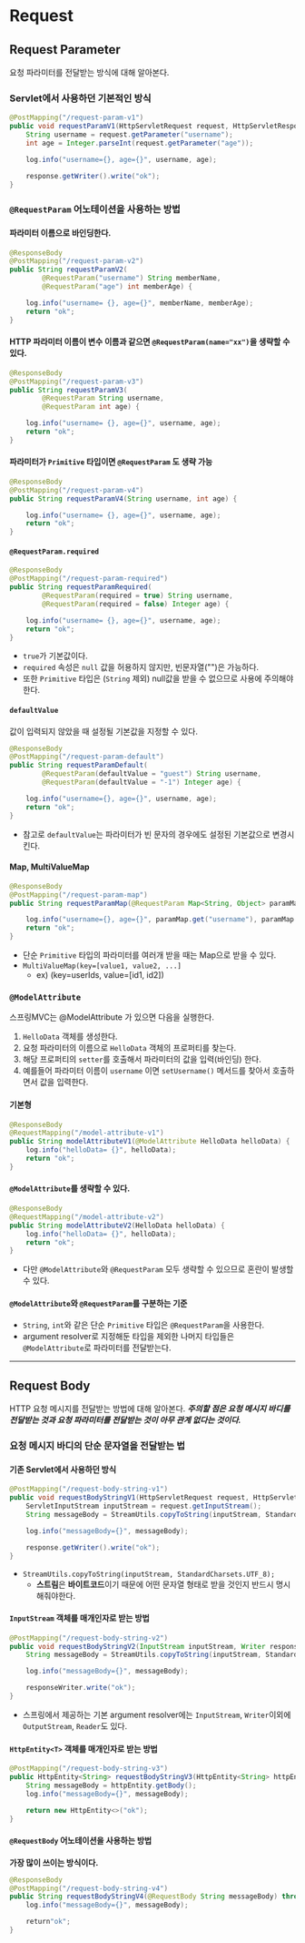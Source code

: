 # Request
## Request Parameter
요청 파라미터를 전달받는 방식에 대해 알아본다.
### Servlet에서 사용하던 기본적인 방식
```java
@PostMapping("/request-param-v1")
public void requestParamV1(HttpServletRequest request, HttpServletResponse response) throws IOException {
    String username = request.getParameter("username");
    int age = Integer.parseInt(request.getParameter("age"));

    log.info("username={}, age={}", username, age);

    response.getWriter().write("ok");
}
```

### ```@RequestParam``` 어노테이션을 사용하는 방법
#### 파라미터 이름으로 바인딩한다.
```java
@ResponseBody
@PostMapping("/request-param-v2")
public String requestParamV2(
        @RequestParam("username") String memberName,
        @RequestParam("age") int memberAge) {

    log.info("username= {}, age={}", memberName, memberAge);
    return "ok";
}
```
#### HTTP 파라미터 이름이 변수 이름과 같으면 `@RequestParam(name="xx")`을 생략할 수 있다.
```java
@ResponseBody
@PostMapping("/request-param-v3")
public String requestParamV3(
        @RequestParam String username,
        @RequestParam int age) {

    log.info("username= {}, age={}", username, age);
    return "ok";
}
```

#### 파라미터가 ```Primitive``` 타입이면 ```@RequestParam``` 도 생략 가능
```java
@ResponseBody
@PostMapping("/request-param-v4")
public String requestParamV4(String username, int age) {

    log.info("username= {}, age={}", username, age);
    return "ok";
}
```

#### ```@RequestParam.required```
```java
@ResponseBody
@PostMapping("/request-param-required")
public String requestParamRequired(
        @RequestParam(required = true) String username,
        @RequestParam(required = false) Integer age) {

    log.info("username= {}, age={}", username, age);
    return "ok";
}
```
- `true`가 기본값이다.
- `required` 속성은 `null` 값을 허용하지 않지만, 빈문자열("")은 가능하다.
- 또한 ```Primitive``` 타입은 (```String``` 제외) null값을 받을 수 없으므로 사용에 주의해야한다.

#### `defaultValue`
값이 입력되지 않았을 때 설정될 기본값을 지정할 수 있다.
```java
@ResponseBody
@PostMapping("/request-param-default")
public String requestParamDefault(
        @RequestParam(defaultValue = "guest") String username,
        @RequestParam(defaultValue = "-1") Integer age) {

    log.info("username={}, age={}", username, age);
    return "ok";
}
```
- 참고로 `defaultValue`는 파라미터가 빈 문자의 경우에도 설정된 기본값으로 변경시킨다.

#### Map, MultiValueMap
```java
@ResponseBody
@PostMapping("/request-param-map")
public String requestParamMap(@RequestParam Map<String, Object> paramMap) {

    log.info("username={}, age={}", paramMap.get("username"), paramMap.get("age"));
    return "ok";
}
```
- 단순 `Primitive` 타입의 파라미터를 여러개 받을 때는 Map으로 받을 수 있다.
- `MultiValueMap(key=[value1, value2, ...]`
  - ex) (key=userIds, value=[id1, id2])

### `@ModelAttribute`
스프링MVC는 @ModelAttribute 가 있으면 다음을 실행한다.
1. `HelloData` 객체를 생성한다.
2. 요청 파라미터의 이름으로 `HelloData` 객체의 프로퍼티를 찾는다. 
3. 해당 프로퍼티의 `setter`를 호출해서 파라미터의 값을 입력(바인딩) 한다.
4. 예를들어 파라미터 이름이 `username` 이면 `setUsername()` 메서드를 찾아서 호출하면서 값을 입력한다.
#### 기본형
```java
@ResponseBody
@RequestMapping("/model-attribute-v1")
public String modelAttributeV1(@ModelAttribute HelloData helloData) {
    log.info("helloData= {}", helloData);
    return "ok";
}
```

#### `@ModelAttribute`를 생략할 수 있다.
```java
@ResponseBody
@RequestMapping("/model-attribute-v2")
public String modelAttributeV2(HelloData helloData) {
    log.info("helloData= {}", helloData);
    return "ok";
}
```
- 다만 `@ModelAttribute`와 `@RequestParam` 모두 생략할 수 있으므로 혼란이 발생할 수 있다.

#### `@ModelAttribute`와 `@RequestParam`를 구분하는 기준
- `String`, `int`와 같은 단순 `Primitive` 타입은 `@RequestParam`을 사용한다.
- argument resolver로 지정해둔 타입을 제외한 나머지 타입들은 `@ModelAttribute`로 파라미터를 전달받는다.

***
## Request Body
HTTP 요청 메시지를 전달받는 방법에 대해 알아본다.
***주의할 점은 요청 메시지 바디를 전달받는 것과 요청 파라미터를 전달받는 것이 아무 관계 없다는 것이다.***

### 요청 메시지 바디의 단순 문자열을 전달받는 법
#### 기존 Servlet에서 사용하던 방식
```java
@PostMapping("/request-body-string-v1")
public void requestBodyStringV1(HttpServletRequest request, HttpServletResponse response) throws IOException {
    ServletInputStream inputStream = request.getInputStream();
    String messageBody = StreamUtils.copyToString(inputStream, StandardCharsets.UTF_8);

    log.info("messageBody={}", messageBody);

    response.getWriter().write("ok");
}
```
- `StreamUtils.copyToString(inputStream, StandardCharsets.UTF_8);`
  - **스트림**은 **바이트코드**이기 때문에 어떤 문자열 형태로 받을 것인지 반드시 명시해줘야한다.

#### `InputStream` 객체를 매개인자로 받는 방법
```java
@PostMapping("/request-body-string-v2")
public void requestBodyStringV2(InputStream inputStream, Writer responseWriter) throws IOException {
    String messageBody = StreamUtils.copyToString(inputStream, StandardCharsets.UTF_8);

    log.info("messageBody={}", messageBody);

    responseWriter.write("ok");
}
```
- 스프링에서 제공하는 기본 argument resolver에는 `InputStream`, `Writer`이외에 `OutputStream`, `Reader`도 있다.

#### `HttpEntity<T>` 객체를 매개인자로 받는 방법
```java
@PostMapping("/request-body-string-v3")
public HttpEntity<String> requestBodyStringV3(HttpEntity<String> httpEntity) throws IOException {
    String messageBody = httpEntity.getBody();
    log.info("messageBody={}", messageBody);

    return new HttpEntity<>("ok");
}
```

#### ```@RequestBody``` 어노테이션을 사용하는 방법
**가장 많이 쓰이는 방식이다.**
```java
@ResponseBody
@PostMapping("/request-body-string-v4")
public String requestBodyStringV4(@RequestBody String messageBody) throws IOException {
    log.info("messageBody={}", messageBody);

    return"ok";
}
```